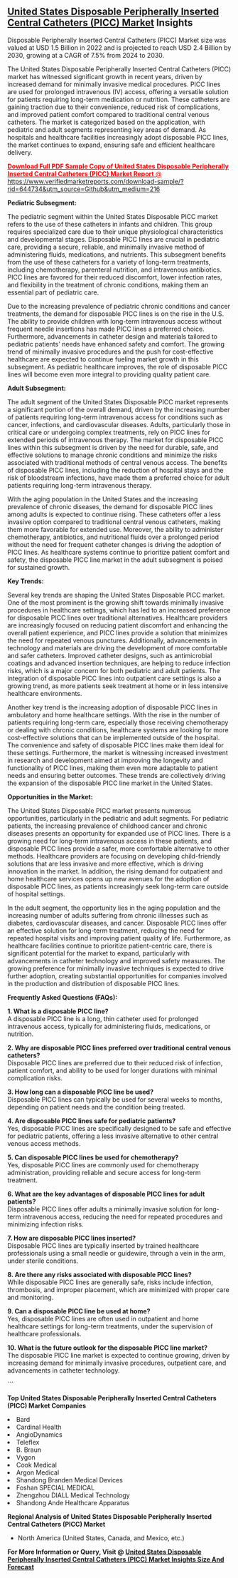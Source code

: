 <h2><a href="https://www.verifiedmarketreports.com/download-sample/?rid=644734&amp;utm_source=Github&amp;utm_medium=216" target="_blank">United States Disposable Peripherally Inserted Central Catheters (PICC) Market</a> Insights</h2><p>Disposable Peripherally Inserted Central Catheters (PICC) Market size was valued at USD 1.5 Billion in 2022 and is projected to reach USD 2.4 Billion by 2030, growing at a CAGR of 7.5% from 2024 to 2030.</p><p><p>The United States Disposable Peripherally Inserted Central Catheters (PICC) market has witnessed significant growth in recent years, driven by increased demand for minimally invasive medical procedures. PICC lines are used for prolonged intravenous (IV) access, offering a versatile solution for patients requiring long-term medication or nutrition. These catheters are gaining traction due to their convenience, reduced risk of complications, and improved patient comfort compared to traditional central venous catheters. The market is categorized based on the application, with pediatric and adult segments representing key areas of demand. As hospitals and healthcare facilities increasingly adopt disposable PICC lines, the market continues to expand, ensuring safe and efficient healthcare delivery. <a href="#"><p><span class=""><span style="color: #ff0000;"><strong>Download Full PDF Sample Copy of United States Disposable Peripherally Inserted Central Catheters (PICC) Market Report</strong> @ </span><a href="https://www.verifiedmarketreports.com/download-sample/?rid=644734&amp;utm_source=Github&amp;utm_medium=216" target="_blank">https://www.verifiedmarketreports.com/download-sample/?rid=644734&amp;utm_source=Github&amp;utm_medium=216</a></span></p></a></p><p><strong>Pediatric Subsegment:</strong></p><p>The pediatric segment within the United States Disposable PICC market refers to the use of these catheters in infants and children. This group requires specialized care due to their unique physiological characteristics and developmental stages. Disposable PICC lines are crucial in pediatric care, providing a secure, reliable, and minimally invasive method of administering fluids, medications, and nutrients. This subsegment benefits from the use of these catheters for a variety of long-term treatments, including chemotherapy, parenteral nutrition, and intravenous antibiotics. PICC lines are favored for their reduced discomfort, lower infection rates, and flexibility in the treatment of chronic conditions, making them an essential part of pediatric care.<p>Due to the increasing prevalence of pediatric chronic conditions and cancer treatments, the demand for disposable PICC lines is on the rise in the U.S. The ability to provide children with long-term intravenous access without frequent needle insertions has made PICC lines a preferred choice. Furthermore, advancements in catheter design and materials tailored to pediatric patients' needs have enhanced safety and comfort. The growing trend of minimally invasive procedures and the push for cost-effective healthcare are expected to continue fueling market growth in this subsegment. As pediatric healthcare improves, the role of disposable PICC lines will become even more integral to providing quality patient care.</p><p><strong>Adult Subsegment:</strong></p><p>The adult segment of the United States Disposable PICC market represents a significant portion of the overall demand, driven by the increasing number of patients requiring long-term intravenous access for conditions such as cancer, infections, and cardiovascular diseases. Adults, particularly those in critical care or undergoing complex treatments, rely on PICC lines for extended periods of intravenous therapy. The market for disposable PICC lines within this subsegment is driven by the need for durable, safe, and effective solutions to manage chronic conditions and minimize the risks associated with traditional methods of central venous access. The benefits of disposable PICC lines, including the reduction of hospital stays and the risk of bloodstream infections, have made them a preferred choice for adult patients requiring long-term intravenous therapy.<p>With the aging population in the United States and the increasing prevalence of chronic diseases, the demand for disposable PICC lines among adults is expected to continue rising. These catheters offer a less invasive option compared to traditional central venous catheters, making them more favorable for extended use. Moreover, the ability to administer chemotherapy, antibiotics, and nutritional fluids over a prolonged period without the need for frequent catheter changes is driving the adoption of PICC lines. As healthcare systems continue to prioritize patient comfort and safety, the disposable PICC line market in the adult subsegment is poised for sustained growth.</p><p><strong>Key Trends:</strong></p><p>Several key trends are shaping the United States Disposable PICC market. One of the most prominent is the growing shift towards minimally invasive procedures in healthcare settings, which has led to an increased preference for disposable PICC lines over traditional alternatives. Healthcare providers are increasingly focused on reducing patient discomfort and enhancing the overall patient experience, and PICC lines provide a solution that minimizes the need for repeated venous punctures. Additionally, advancements in technology and materials are driving the development of more comfortable and safer catheters. Improved catheter designs, such as antimicrobial coatings and advanced insertion techniques, are helping to reduce infection risks, which is a major concern for both pediatric and adult patients. The integration of disposable PICC lines into outpatient care settings is also a growing trend, as more patients seek treatment at home or in less intensive healthcare environments.</p><p>Another key trend is the increasing adoption of disposable PICC lines in ambulatory and home healthcare settings. With the rise in the number of patients requiring long-term care, especially those receiving chemotherapy or dealing with chronic conditions, healthcare systems are looking for more cost-effective solutions that can be implemented outside of the hospital. The convenience and safety of disposable PICC lines make them ideal for these settings. Furthermore, the market is witnessing increased investment in research and development aimed at improving the longevity and functionality of PICC lines, making them even more adaptable to patient needs and ensuring better outcomes. These trends are collectively driving the expansion of the disposable PICC line market in the United States.</p><p><strong>Opportunities in the Market:</strong></p><p>The United States Disposable PICC market presents numerous opportunities, particularly in the pediatric and adult segments. For pediatric patients, the increasing prevalence of childhood cancer and chronic diseases presents an opportunity for expanded use of PICC lines. There is a growing need for long-term intravenous access in these patients, and disposable PICC lines provide a safer, more comfortable alternative to other methods. Healthcare providers are focusing on developing child-friendly solutions that are less invasive and more effective, which is driving innovation in the market. In addition, the rising demand for outpatient and home healthcare services opens up new avenues for the adoption of disposable PICC lines, as patients increasingly seek long-term care outside of hospital settings.</p><p>In the adult segment, the opportunity lies in the aging population and the increasing number of adults suffering from chronic illnesses such as diabetes, cardiovascular diseases, and cancer. Disposable PICC lines offer an effective solution for long-term treatment, reducing the need for repeated hospital visits and improving patient quality of life. Furthermore, as healthcare facilities continue to prioritize patient-centric care, there is significant potential for the market to expand, particularly with advancements in catheter technology and improved safety measures. The growing preference for minimally invasive techniques is expected to drive further adoption, creating substantial opportunities for companies involved in the production and distribution of disposable PICC lines.</p><p><strong>Frequently Asked Questions (FAQs):</strong></p><p><strong>1. What is a disposable PICC line?</strong><br> A disposable PICC line is a long, thin catheter used for prolonged intravenous access, typically for administering fluids, medications, or nutrition.</p><p><strong>2. Why are disposable PICC lines preferred over traditional central venous catheters?</strong><br> Disposable PICC lines are preferred due to their reduced risk of infection, patient comfort, and ability to be used for longer durations with minimal complication risks.</p><p><strong>3. How long can a disposable PICC line be used?</strong><br> Disposable PICC lines can typically be used for several weeks to months, depending on patient needs and the condition being treated.</p><p><strong>4. Are disposable PICC lines safe for pediatric patients?</strong><br> Yes, disposable PICC lines are specifically designed to be safe and effective for pediatric patients, offering a less invasive alternative to other central venous access methods.</p><p><strong>5. Can disposable PICC lines be used for chemotherapy?</strong><br> Yes, disposable PICC lines are commonly used for chemotherapy administration, providing reliable and secure access for long-term treatment.</p><p><strong>6. What are the key advantages of disposable PICC lines for adult patients?</strong><br> Disposable PICC lines offer adults a minimally invasive solution for long-term intravenous access, reducing the need for repeated procedures and minimizing infection risks.</p><p><strong>7. How are disposable PICC lines inserted?</strong><br> Disposable PICC lines are typically inserted by trained healthcare professionals using a small needle or guidewire, through a vein in the arm, under sterile conditions.</p><p><strong>8. Are there any risks associated with disposable PICC lines?</strong><br> While disposable PICC lines are generally safe, risks include infection, thrombosis, and improper placement, which are minimized with proper care and monitoring.</p><p><strong>9. Can a disposable PICC line be used at home?</strong><br> Yes, disposable PICC lines are often used in outpatient and home healthcare settings for long-term treatments, under the supervision of healthcare professionals.</p><p><strong>10. What is the future outlook for the disposable PICC line market?</strong><br> The disposable PICC line market is expected to continue growing, driven by increasing demand for minimally invasive procedures, outpatient care, and advancements in catheter technology.</p>```</p><p><strong>Top United States Disposable Peripherally Inserted Central Catheters (PICC) Market Companies</strong></p><div data-test-id=""><p><li>Bard</li><li> Cardinal Health</li><li> AngioDynamics</li><li> Teleflex</li><li> B. Braun</li><li> Vygon</li><li> Cook Medical</li><li> Argon Medical</li><li> Shandong Branden Medical Devices</li><li> Foshan SPECIAL MEDICAL</li><li> Zhengzhou DIALL Medical Technology</li><li> Shandong Ande Healthcare Apparatus</li></p><div><strong>Regional Analysis of&nbsp;United States Disposable Peripherally Inserted Central Catheters (PICC) Market</strong></div><ul><li dir="ltr"><p dir="ltr">North America&nbsp;(United States, Canada, and Mexico, etc.)</p></li></ul><p><strong>For More Information or Query, Visit @&nbsp;</strong><strong><a href="https://www.verifiedmarketreports.com/product/disposable-peripherally-inserted-central-catheters-picc-market/?utm_source=Github&amp;utm_medium=216" target="_blank">United States Disposable Peripherally Inserted Central Catheters (PICC) Market Insights Size And Forecast</a></strong></p></div>
